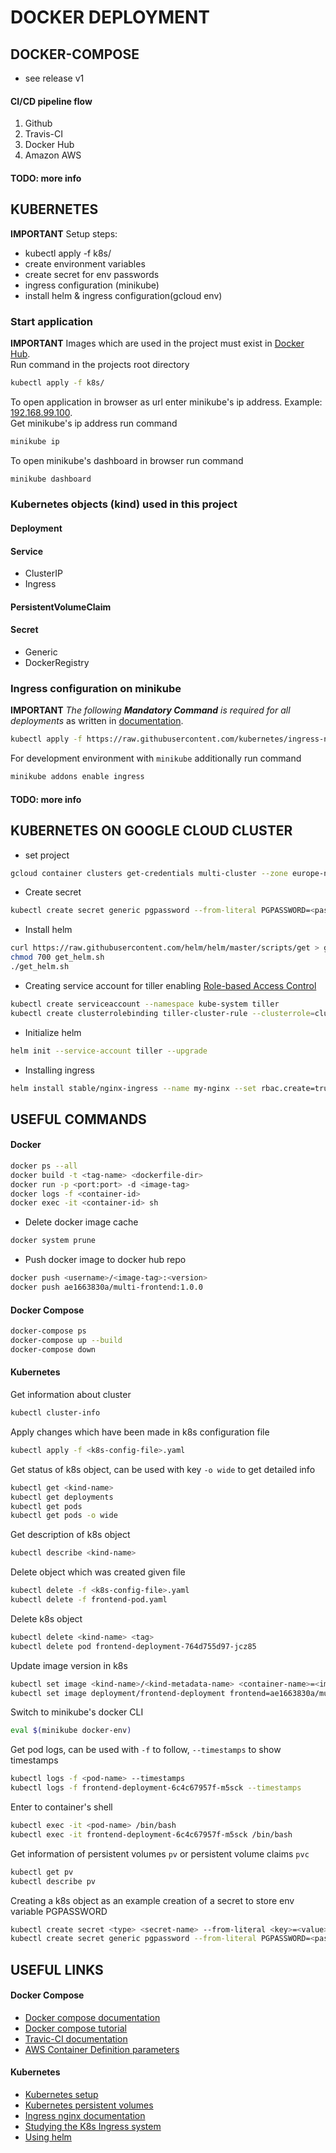 # DOCKER DEPLOYMENT

## DOCKER-COMPOSE
  - see release v1

#### CI/CD pipeline flow

  1. Github
  2. Travis-CI
  3. Docker Hub
  4. Amazon AWS

#### TODO: more info

## KUBERNETES

**IMPORTANT** Setup steps:
  - kubectl apply -f k8s/
  - create environment variables
  - create secret for env passwords
  - ingress configuration (minikube)
  - install helm & ingress configuration(gcloud env)


### Start application

**IMPORTANT** Images which are used in the project must exist in [Docker Hub](https://hub.docker.com/search/?q=ae1663830a&type=image).  
Run command in the projects root directory
```bash
kubectl apply -f k8s/
```

To open application in browser as url enter minikube's ip address. Example: [192.168.99.100](https://192.168.99.100).  
Get minikube's ip address run command
```bash
minikube ip
```

To open minikube's dashboard in browser run command
```bash
minikube dashboard
```

### Kubernetes objects (kind) used in this project
#### Deployment
#### Service
  - ClusterIP
  - Ingress
#### PersistentVolumeClaim
#### Secret
  - Generic
  - DockerRegistry

### Ingress configuration on minikube

**IMPORTANT** *The following **Mandatory Command** is required for all deployments* as written in [documentation](https://kubernetes.github.io/ingress-nginx/deploy/#prerequisite-generic-deployment-command).
```bash
kubectl apply -f https://raw.githubusercontent.com/kubernetes/ingress-nginx/master/deploy/mandatory.yaml
```
For development environment with `minikube` additionally run command
```bash
minikube addons enable ingress
```

#### TODO: more info


## KUBERNETES ON GOOGLE CLOUD CLUSTER

  - set project
```bash
gcloud container clusters get-credentials multi-cluster --zone europe-north1-a --project multi-docker
```

  - Create secret
```bash
kubectl create secret generic pgpassword --from-literal PGPASSWORD=<password>
```

  - Install helm
```bash
curl https://raw.githubusercontent.com/helm/helm/master/scripts/get > get_helm.sh
chmod 700 get_helm.sh
./get_helm.sh
```
  - Creating service account for tiller enabling [Role-based Access Control](https://docs.helm.sh/using_helm/#example-service-account-with-cluster-admin-role)
```bash
kubectl create serviceaccount --namespace kube-system tiller
kubectl create clusterrolebinding tiller-cluster-rule --clusterrole=cluster-admin --serviceaccount=kube-system:tiller
```
  - Initialize helm
```bash
helm init --service-account tiller --upgrade
```

  - Installing ingress
```bash
helm install stable/nginx-ingress --name my-nginx --set rbac.create=true
```

## USEFUL COMMANDS

#### Docker

```bash
docker ps --all
docker build -t <tag-name> <dockerfile-dir>
docker run -p <port:port> -d <image-tag>
docker logs -f <container-id>
docker exec -it <container-id> sh
```

  - Delete docker image cache
```bash
docker system prune
```

  - Push docker image to docker hub repo
```bash
docker push <username>/<image-tag>:<version>
docker push ae1663830a/multi-frontend:1.0.0
```
#### Docker Compose

```bash
docker-compose ps
docker-compose up --build
docker-compose down
```

#### Kubernetes

Get information about cluster
```bash
kubectl cluster-info
```

Apply changes which have been made in k8s configuration file
```bash
kubectl apply -f <k8s-config-file>.yaml
```

Get status of k8s object, can be used with key `-o wide` to get detailed info
```bash
kubectl get <kind-name>
kubectl get deployments
kubectl get pods
kubectl get pods -o wide
```

Get description of k8s object
```bash
kubectl describe <kind-name>
```

Delete object which was created given file
```bash
kubectl delete -f <k8s-config-file>.yaml
kubectl delete -f frontend-pod.yaml
```

Delete k8s object
```bash
kubectl delete <kind-name> <tag>
kubectl delete pod frontend-deployment-764d755d97-jcz85
```

Update image version in k8s
```bash
kubectl set image <kind-name>/<kind-metadata-name> <container-name>=<image-tag>
kubectl set image deployment/frontend-deployment frontend=ae1663830a/multi-frontend:1.0.1
```

Switch to minikube's docker CLI
```bash
eval $(minikube docker-env)
```

Get pod logs, can be used with `-f` to follow, `--timestamps` to show timestamps
```bash
kubectl logs -f <pod-name> --timestamps
kubectl logs -f frontend-deployment-6c4c67957f-m5sck --timestamps
```

Enter to container's shell
```bash
kubectl exec -it <pod-name> /bin/bash
kubectl exec -it frontend-deployment-6c4c67957f-m5sck /bin/bash
```

Get information of persistent volumes `pv` or persistent volume claims `pvc`
```bash
kubectl get pv
kubectl describe pv
```

Creating a k8s object as an example creation of a secret to store env variable PGPASSWORD
```bash
kubectl create secret <type> <secret-name> --from-literal <key>=<value>
kubectl create secret generic pgpassword --from-literal PGPASSWORD=<password>
```

## USEFUL LINKS

#### Docker Compose
  - [Docker compose documentation](https://docs.docker.com/compose/)
  - [Docker compose tutorial](https://www.baeldung.com/dockerizing-spring-boot-application)
  - [Travic-CI documentation](https://docs.travis-ci.com/)
  - [AWS Container Definition parameters](https://docs.aws.amazon.com/AmazonECS/latest/developerguide/task_definition_parameters.html#container_definitions)

#### Kubernetes

  - [Kubernetes setup](https://kubernetes.io/docs/setup/)
  - [Kubernetes persistent volumes](https://kubernetes.io/docs/concepts/storage/persistent-volumes/)
  - [Ingress nginx documentation](https://kubernetes.github.io/ingress-nginx/)
  - [Studying the K8s Ingress system](https://www.joyfulbikeshedding.com/blog/2018-03-26-studying-the-kubernetes-ingress-system.html)
  - [Using helm](https://docs.helm.sh/using_helm/)